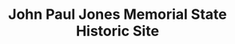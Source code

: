 ---
layout: repo
title: "John Paul Jones Memorial State Historic Site"
id: 3332
permalink: repos/3332/
---